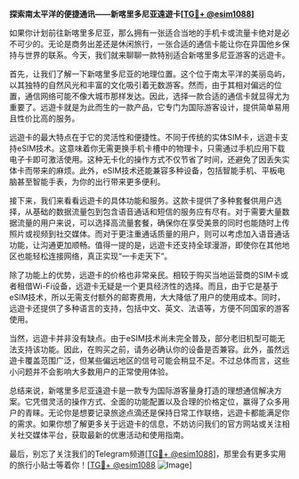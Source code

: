 **探索南太平洋的便捷通讯——新喀里多尼亚遠遊卡[[TG💪+ @esim1088](https://t.me/s/esim1088)]**

如果你计划前往新喀里多尼亚，那么拥有一张适合当地的手机卡或流量卡绝对是必不可少的。无论是商务出差还是休闲旅行，一张合适的通信卡能让你在异国他乡保持与世界的联系。今天，我们就来聊聊一款特别适合新喀里多尼亚游客的远遊卡。

首先，让我们了解一下新喀里多尼亚的地理位置。这个位于南太平洋的美丽岛屿，以其独特的自然风光和丰富的文化吸引着无数游客。然而，由于其相对偏远的位置，通信网络可能不像大城市那样发达。因此，选择一款合适的通信卡就显得尤为重要了。远遊卡就是为此而生的一款产品，它专门为国际游客设计，提供简单易用且性价比高的服务。

远遊卡的最大特点在于它的灵活性和便捷性。不同于传统的实体SIM卡，远遊卡支持eSIM技术。这意味着你无需更换手机卡槽中的物理卡，只需通过手机应用下载电子卡即可激活使用。这种无卡化的操作方式不仅节省了时间，还避免了因丢失实体卡而带来的麻烦。此外，eSIM技术还能兼容多种设备，包括智能手机、平板电脑甚至智能手表，为你的出行带来更多便利。

接下来，我们来看看远遊卡的具体功能和服务。这款卡提供了多种套餐供用户选择，从基础的数据流量包到包含语音通话和短信的服务应有尽有。对于需要大量数据流量的用户来说，可以选择高流量套餐，确保你在享受美景的同时也能随时上传照片或视频到社交媒体。而对于更注重通话质量的用户，则可以考虑加入语音通话功能，让沟通更加顺畅。值得一提的是，远遊卡还支持全球漫游，即使你在其他地区也能轻松连接网络，真正实现“一卡走天下”。

除了功能上的优势，远遊卡的价格也非常亲民。相较于购买当地运营商的SIM卡或者租借Wi-Fi设备，远遊卡无疑是一个更具经济性的选择。而且，由于它是基于eSIM技术，所以无需支付额外的邮寄费用，大大降低了用户的使用成本。同时，远遊卡还提供了多种语言的支持，包括中文、英文、法语等，方便不同国家的游客使用。

当然，远遊卡并非没有缺点。由于eSIM技术尚未完全普及，部分老旧机型可能无法支持该功能。因此，在购买之前，请务必确认你的设备是否兼容。此外，虽然远遊卡覆盖范围广泛，但某些偏远地区的信号可能会稍显不足。不过总体而言，这些小问题并不会影响大多数用户的正常使用体验。

总结来说，新喀里多尼亚遠遊卡是一款专为国际游客量身打造的理想通信解决方案。它凭借灵活的操作方式、全面的功能配置以及合理的价格定位，赢得了众多用户的青睐。无论你是想要记录旅途点滴还是保持日常工作联络，远遊卡都能满足你的需求。如果你想了解更多关于远遊卡的信息，不妨访问我们的官方网站或关注相关社交媒体平台，获取最新的优惠活动和使用指南。

最后，别忘了关注我们的Telegram频道[[TG💪+ @esim1088](https://t.me/s/esim1088)]，那里会有更多实用的旅行小贴士等着你！[[TG💪+ @esim1088](https://t.me/s/esim1088) ![Image](https://i.postimg.cc/4NQfJmqS/Snipaste-2025-05-13-00-14-12.png)]